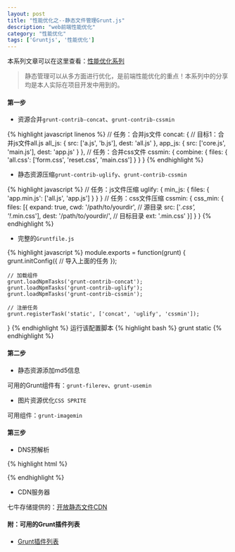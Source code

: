 ```yaml
---
layout: post
title: "性能优化之--静态文件管理Grunt.js"
description: "web前端性能优化"
category: "性能优化"
tags: ['Gruntjs', '性能优化']
---
```



本系列文章可以在这里查看：[性能优化系列](http://www.poised-flw.com/categories.html#性能优化-ref)

> 静态管理可以从多方面进行优化，是前端性能优化的重点！本系列中的分享均是本人实际在项目开发中用到的。

#### 第一步

+ 资源合并`grunt-contrib-concat`、`grunt-contrib-cssmin`

{% highlight javascript linenos %}
// 任务：合并js文件
concat: {
    // 目标1：合并js文件all.js
    all_js: {
        src: ['a.js', 'b.js'],
        dest: 'all.js'
    },
    app_js: {
        src: ['core.js', 'main.js'],
        dest: 'app.js'
    }
},
// 任务：合并css文件
cssmin: {
    combine: {
        files: {
            'all.css': ['form.css', 'reset.css', 'main.css']
        }
    }
}
{% endhighlight %}

+ 静态资源压缩`grunt-contrib-uglify`、`grunt-contrib-cssmin`

{% highlight javascript %}
// 任务：js文件压缩
uglify: {
    min_js: {
        files: {
            'app.min.js': ['all.js', 'app.js']
        }
    }
}
// 任务：css文件压缩
cssmin: {
    css_min: {
        files: [{
            expand: true,
            cwd: '/path/to/yourdir', // 源目录
            src: ['*.css', '!*.min.css'],
            dest: '/path/to/yourdir/', // 目标目录
            ext: '.min.css'
        }]
    }
}
{% endhighlight %}

<!--more-->

+ 完整的`Gruntfile.js`

{% highlight javascript %}
module.exports = function(grunt) {
    grunt.initConfig({
        // 导入上面的任务
    });

    // 加载组件
    grunt.loadNpmTasks('grunt-contrib-concat');
    grunt.loadNpmTasks('grunt-contrib-uglify');
    grunt.loadNpmTasks('grunt-contrib-cssmin');

    // 注册任务
    grunt.registerTask('static', ['concat', 'uglify', 'cssmin']);
}
{% endhighlight %}
运行该配置脚本
{% highlight bash %}
grunt static
{% endhighlight %}

#### 第二步

+ 静态资源添加md5信息

可用的Grunt组件有：`grunt-filerev`、`grunt-usemin`

+ 图片资源优化`CSS SPRITE`

可用组件：`grunt-imagemin`

#### 第三步

+ DNS预解析

{% highlight html %}
<meta http-equiv="X-UA-Compatible" content="IE=Edge,chrome=1">
<link rel="dns-prefetch" href="http://yourdomain.com">
{% endhighlight %}

+ CDN服务器

七牛存储提供的：[开放静态文件CDN](http://www.staticfile.org/)

#### 附：可用的Grunt插件列表

- [Grunt插件列表](http://gruntjs.com/plugins)
